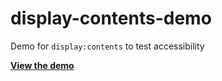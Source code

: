 # display-contents-demo

Demo for `display:contents` to test accessibility

[**View the demo**](https://iansan5653.github.io/display-contents-demo/)
